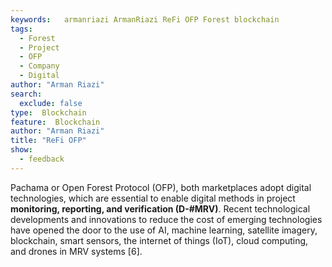 ```yaml
---
keywords:   armanriazi ArmanRiazi ReFi OFP Forest blockchain
tags:
  - Forest
  - Project
  - OFP
  - Company
  - Digital
author: "Arman Riazi"
search:
  exclude: false
type:  Blockchain
feature:  Blockchain
author: "Arman Riazi"
title: "ReFi OFP"
show:
  - feedback
---
```


Pachama or Open Forest Protocol (OFP), both marketplaces adopt digital technologies, which are essential to enable digital methods in project **monitoring, reporting, and verification (D-#MRV)**. 
Recent technological developments and innovations to reduce the cost of emerging technologies have opened the door to the use of AI, machine learning, satellite imagery, blockchain, smart sensors, the internet of things (IoT), cloud computing, and drones in MRV systems [6].

